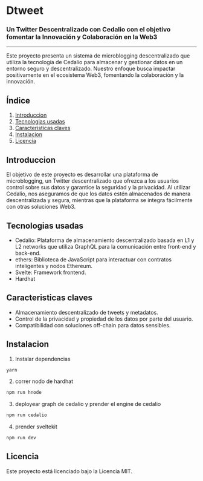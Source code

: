 # Dtweet

### Un Twitter Descentralizado con Cedalio con el objetivo fomentar la Innovación y Colaboración en la Web3

------------


Este proyecto presenta un sistema de microblogging descentralizado que utiliza la tecnología de Cedalio para almacenar y gestionar datos en un entorno seguro y descentralizado. Nuestro enfoque busca impactar positivamente en el ecosistema Web3, fomentando la colaboración y la innovación.


## Índice

1) [Introduccion](#introduccion)
2) [Tecnologias usadas](#tecnologias-usadas)
3) [Caracteristicas claves](#caracteristicas-claves)
4) [Instalacion](#instalacion)
5) [Licencia](#licencia)

## Introduccion

El objetivo de este proyecto es desarrollar una plataforma de microblogging, un Twitter descentralizado que ofrezca a los usuarios control sobre sus datos y garantice la seguridad y la privacidad. Al utilizar Cedalio, nos aseguramos de que los datos estén almacenados de manera descentralizada y segura, mientras que la plataforma se integra fácilmente con otras soluciones Web3.

## Tecnologias usadas

- Cedalio: Plataforma de almacenamiento descentralizado basada en L1 y L2 networks que utiliza GraphQL para la comunicación entre front-end y back-end.
- ethers: Biblioteca de JavaScript para interactuar con contratos inteligentes y nodos Ethereum.
- Svelte: Framework frontend.
- Hardhat

## Caracteristicas claves

* Almacenamiento descentralizado de tweets y metadatos.
* Control de la privacidad y propiedad de los datos por parte del usuario.
* Compatibilidad con soluciones off-chain para datos sensibles.

## Instalacion

1) Instalar dependencias
```sh
yarn
```

2) correr nodo de hardhat
```sh
npm run hnode
```

3) deployear graph de cedalio y prender el engine de cedalio
```sh
npm run cedalio
```

4) prender sveltekit
```sh
npm run dev
```

## Licencia

Este proyecto está licenciado bajo la Licencia MIT.

